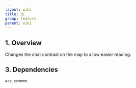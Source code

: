 ```yaml
---
layout: wiki
title: UI
group: feature
parent: wiki
---
```


## 1. Overview

Changes the chat contrast on the map to allow easier reading.


## 3. Dependencies

`ace_common`